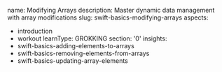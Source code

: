 name: Modifying Arrays
description: Master dynamic data management with array modifications
slug: swift-basics-modifying-arrays
aspects:
  - introduction
  - workout
learnType: GROKKING
section: '0'
insights:
  - swift-basics-adding-elements-to-arrays
  - swift-basics-removing-elements-from-arrays
  - swift-basics-updating-array-elements

